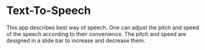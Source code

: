 # Text-To-Speech
This app describes best way of speech. One can adjust the pitch and speed of the speech according to their convenience. The pitch and speed are designed in a slide bar to increase and decrease them.  
